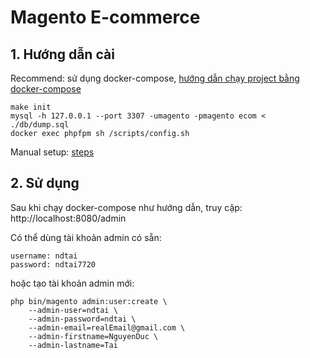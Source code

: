 # Magento E-commerce

## 1. Hướng dẫn cài

Recommend: sử dụng docker-compose, [hướng dẫn chạy project bằng docker-compose](./docs/docker.md)

```
make init
mysql -h 127.0.0.1 --port 3307 -umagento -pmagento ecom < ./db/dump.sql
docker exec phpfpm sh /scripts/config.sh
```

Manual setup: [steps](./docs/manual_setup.md)

## 2. Sử dụng
Sau khi chạy docker-compose như hướng dẫn, truy cập: http://localhost:8080/admin

Có thể dùng tài khoản admin có sẵn:
```
username: ndtai
password: ndtai7720
```
hoặc tạo tài khoản admin mới:
```
php bin/magento admin:user:create \
    --admin-user=ndtai \
    --admin-password=ndtai \
    --admin-email=realEmail@gmail.com \
    --admin-firstname=NguyenDuc \
    --admin-lastname=Tai
```